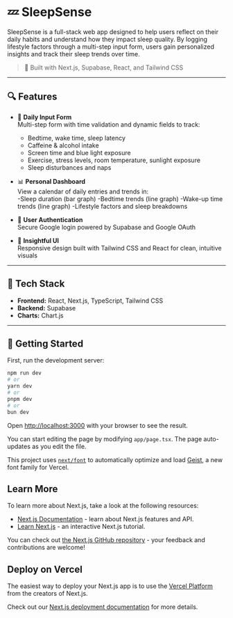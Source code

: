 # 💤 SleepSense

SleepSense is a full-stack web app designed to help users reflect on their daily habits and understand how they impact sleep quality. By logging lifestyle factors through a multi-step input form, users gain personalized insights and track their sleep trends over time.

> 🚀 Built with Next.js, Supabase, React, and Tailwind CSS

---

## 🔍 Features

- 🛌 **Daily Input Form**  
  Multi-step form with time validation and dynamic fields to track:  
  - Bedtime, wake time, sleep latency  
  - Caffeine & alcohol intake  
  - Screen time and blue light exposure  
  - Exercise, stress levels, room temperature, sunlight exposure  
  - Sleep disturbances and naps  

- 📊 **Personal Dashboard**  
  View a calendar of daily entries and trends in:  
  -Sleep duration (bar graph)
  -Bedtime trends (line graph)
  -Wake-up time trends (line graph)
  -Lifestyle factors and sleep breakdowns
  
- 🔐 **User Authentication**  
  Secure Google login powered by Supabase and Google OAuth  

- 🧠 **Insightful UI**  
  Responsive design built with Tailwind CSS and React for clean, intuitive visuals  

---

## 🧪 Tech Stack

- **Frontend:** React, Next.js, TypeScript, Tailwind CSS  
- **Backend:** Supabase   
- **Charts:** Chart.js 

---

## 📂 Getting Started

First, run the development server:

```bash
npm run dev
# or
yarn dev
# or
pnpm dev
# or
bun dev
```

Open [http://localhost:3000](http://localhost:3000) with your browser to see the result.

You can start editing the page by modifying `app/page.tsx`. The page auto-updates as you edit the file.

This project uses [`next/font`](https://nextjs.org/docs/app/building-your-application/optimizing/fonts) to automatically optimize and load [Geist](https://vercel.com/font), a new font family for Vercel.

## Learn More

To learn more about Next.js, take a look at the following resources:

- [Next.js Documentation](https://nextjs.org/docs) - learn about Next.js features and API.
- [Learn Next.js](https://nextjs.org/learn) - an interactive Next.js tutorial.

You can check out [the Next.js GitHub repository](https://github.com/vercel/next.js) - your feedback and contributions are welcome!

## Deploy on Vercel

The easiest way to deploy your Next.js app is to use the [Vercel Platform](https://vercel.com/new?utm_medium=default-template&filter=next.js&utm_source=create-next-app&utm_campaign=create-next-app-readme) from the creators of Next.js.

Check out our [Next.js deployment documentation](https://nextjs.org/docs/app/building-your-application/deploying) for more details.

